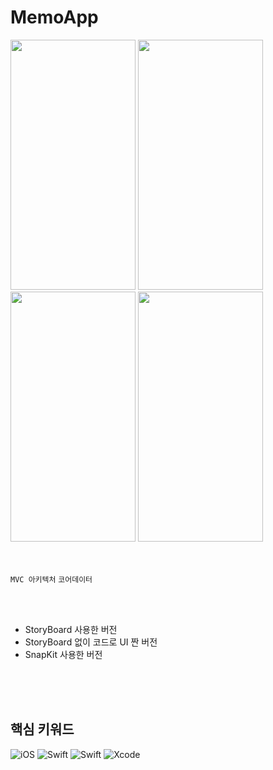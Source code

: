 # MemoApp

<img src="https://github.com/chasomin/MemoApp/assets/114223423/b6a7afca-0b5a-4fc3-9a5d-19401d2b3c98"  width="200" height="400"/>
<img src="https://github.com/chasomin/MemoApp/assets/114223423/f3d9889f-6429-4460-bfa5-40f685697c49"  width="200" height="400"/>
<img src="https://github.com/chasomin/MemoApp/assets/114223423/ba8b85f6-5ce2-4604-8245-e8550a51d421"  width="200" height="400"/>
<img src="https://github.com/chasomin/MemoApp/assets/114223423/b4e5df78-fec9-4bf8-b423-f845b41dad44"  width="200" height="400"/>


<br>
<br>
<br>

`MVC 아키텍처`
`코어데이터`

<br>
<br>


- StoryBoard 사용한 버전
- StoryBoard 없이 코드로 UI 짠 버전
- SnapKit 사용한 버전

<br>
<br>
<br>

## 핵심 키워드
![iOS](https://img.shields.io/badge/iOS-000000?style=for-the-badge&logo=ios&logoColor=white)
![Swift](https://img.shields.io/badge/UIKit-0052CC?style=for-the-badge&logo=swift&logoColor=white)
![Swift](https://img.shields.io/badge/swift-F54A2A?style=for-the-badge&logo=swift&logoColor=white)
![Xcode](https://img.shields.io/badge/Xcode-007ACC?style=for-the-badge&logo=Xcode&logoColor=white)
